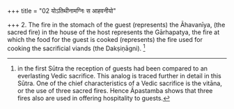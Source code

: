 +++
title = "02 योऽतिथीनामग्निः स आहवनीयो"

+++
2. The fire in the stomach of the guest (represents) the Āhavanīya, (the sacred fire) in the house of the host represents the Gārhapatya, the fire at which the food for the guest is cooked (represents) the fire used for cooking the sacrificial viands (the Dakṣiṇāgni). [^2] 


[^2]:  in the first Sūtra the reception of guests had been compared to an everlasting Vedic sacrifice. This analog is traced further in detail in this Sūtra. One of the chief characteristics of a Vedic sacrifice is the vitāna, or the use of three sacred fires. Hence Āpastamba shows that three fires also are used in offering hospitality to guests.
